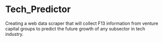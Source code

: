 # Tech_Predictor
Creating a web data scraper that will collect F13 information from venture capital groups to predict the future growth of any subsector in tech industry.
